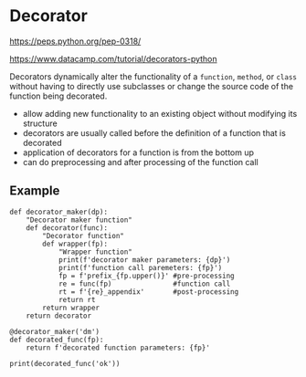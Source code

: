 # Decorator

https://peps.python.org/pep-0318/

https://www.datacamp.com/tutorial/decorators-python

Decorators dynamically alter the functionality of a `function`, `method`, or `class` without having to directly use subclasses or change the source code of the function being decorated.
- allow adding new functionality to an existing object without modifying its structure
- decorators are usually called before the definition of a function that is decorated
- application of decorators for a function is from the bottom up
- can do preprocessing and after processing of the function call

## Example
```
def decorator_maker(dp):
    "Decorator maker function"
    def decorator(func):
        "Decorator function"
        def wrapper(fp):
            "Wrapper function"
            print(f'decorator maker parameters: {dp}')
            print(f'function call paremeters: {fp}')
            fp = f'prefix_{fp.upper()}' #pre-processing
            re = func(fp)               #function call
            rt = f'{re}_appendix'       #post-processing
            return rt
        return wrapper
    return decorator

@decorator_maker('dm')
def decorated_func(fp):
    return f'decorated function parameters: {fp}'

print(decorated_func('ok'))
```

